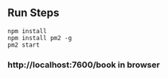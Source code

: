 ## Run Steps

```
npm install
npm install pm2 -g
pm2 start
```

### http://localhost:7600/book in browser
